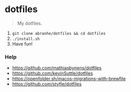 # dotfiles

> My dotfiles.

1. `git clone abranhe/dotfiles && cd dotfiles`
2. `./install.sh`
3. Have fun!

### Help

- https://github.com/mathiasbynens/dotfiles
- https://github.com/kevinSuttle/dotfiles
- https://openfolder.sh/macos-migrations-with-brewfile
- https://github.com/styfle/dotfiles
